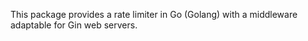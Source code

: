 

This package provides a rate limiter in Go (Golang) with a middleware adaptable for Gin web servers.

